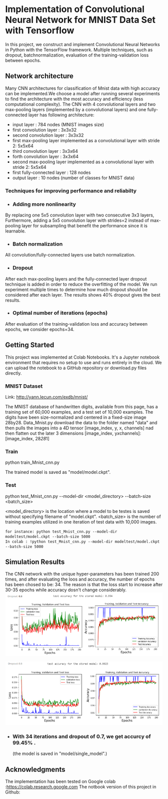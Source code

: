 # Implementation of Convolutional Neural Network for MNIST Data Set with Tensorflow

In this project, we construct and implement Convolutional Neural Networks in Python with the TensorFlow framework. Multiple techniques, such as dropout, batchnormalization, evaluation of the training-validation loss between epochs.

## Network architecture

Many CNN architectures for classification of Mnist data with high accuracy can be implemented.We choose a model after running several experiments to find the architecture with the most accuracy  and efficiency (less computational complexity). The CNN with 4 convolutional layers and two max-pooling layers (implemented by a convolutional layers) and one fully-connected layer has following architecture:

  
  - input layer : 784 nodes (MNIST images size)
  - first convolution layer : 3x3x32
  - second convolution layer : 3x3x32
  - first max-pooling layer implemented as a convolutional layer with stride 2: 5x5x64
  - third convolution layer : 3x3x64
  - forth convolution layer : 3x3x64
  - second max-pooling layer implemented as a convolutional layer with stride 2: 5x5x64
  - first fully-connected layer : 128 nodes
  - output layer : 10 nodes (number of classes for MNIST data)  
### Techniques for improving performance and reliabilty
  - ### Adding more nonlinearity 
  By replacing one 5x5 convolution layer with two consecutive 3x3 layers, Furthermore, adding a 5x5 convolution layer with strides=2 instead of max-pooling layer for subsampling that benefit the performance since it is learnable.
  - ### Batch normalization 
  All convolution/fully-connected layers use batch normalization.
  - ### Dropout 
  After each max-pooling layers and the fully-connected layer dropout technique is added in order to reduce the overfitting of the      model. We run experiment multiple times to determine how much dropout should be considered after each layer. The results shows 40% dropout gives the best results.
  - ### Optimal number of iterations (epochs) 
  After evaluation of the training-validation loss and accuracy between epochs, we consider epochs=34. 
  

## Getting Started
This project was implemented at Colab Notebooks. It's a Jupyter notebook environment that requires no setup to use and runs entirely in the cloud. We can upload the notebook to a GitHub repository or download.py files directly.
 

### MNIST Dataset
Link: http://yann.lecun.com/exdb/mnist/

The MNIST database of handwritten digits, available from this page, has a training set of 60,000 examples, and a test set of 10,000 examples. The digits have been size-normalized and centered in a fixed-size image 28by28. Data_Mnist.py download the data to the folder named "data" and then pulls the images into a 4D tensor [image_index, y, x, channels] nad then flatten out the later 3 dimensions [image_index, y*x*channels]:[image_index, 28*28*1]


### Train

python train_Mnist_cnn.py

The trained model is saved as "model/model.ckpt".

### Test

python test_Mnist_cnn.py --model-dir <model_directory> --batch-size <batch_size> 

<model_directory> is the location where a model to be testes is saved without specifying filename of "model.ckpt".
<batch_size> is the number of training examples utilized in one iteration of test data with 10,000 images. 
```
for instance: python test_Mnist_cnn.py --model-dir modeltest/model.ckpt --batch-size 5000 
In colab : !python test_Mnist_cnn.py --model-dir modeltest/model.ckpt --batch-size 5000 
```

## Simulation Results

The CNN network with the unique hyper-parameters has been trained 200 times, and after evaluating the loos and accuracy, the number of epochs has been chosed to be: 34. The reason is that the loss start to increase after 30-35 epochs while accuracy dosn't change considerably.
![Alt text](https://github.com/kadygithub/CNN_Mnist_tensorflew/blob/master/data/70.png "Dropout :70%")

![Alt text](https://github.com/kadygithub/CNN_Mnist_tensorflew/blob/master/data/40.png "Dropout :40%")
 
- ### With 34 iterations and dropout of 0.7, we get accurcy of 99.45% .
  (the model is saved in "model/single_model".)






## Acknowledgments

The implementation has been tested on Google colab :https://colab.research.google.com
The notbook version of this project in Github: 
